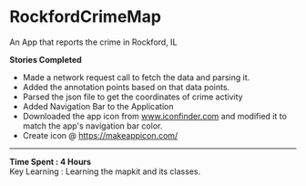 # RockfordCrimeMap
An App that reports the crime in Rockford, IL  

**Stories Completed**  
* Made a network request call to fetch the data and parsing it.   
* Added the annotation points based on that data points.  
* Parsed the json file to get the coordinates of crime activity  
* Added Navigation Bar to the Application
* Downloaded the app icon from www.iconfinder.com and modified it to match the app's navigation bar color. 
* Create icon @ https://makeappicon.com/

----------------   
**Time Spent : 4 Hours**  
Key Learning : Learning the mapkit and its classes. 



